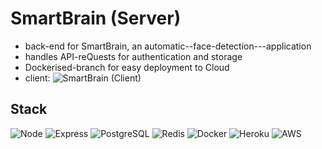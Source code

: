 # SmartBrain (Server)

* back-end for SmartBrain, an automatic--face-detection---application
* handles API-reQuests for authentication and storage
* Dockerised-branch for easy deployment to Cloud
* client: ![SmartBrain (Client)](https://github.com/axon4/smartBrain-client)

## Stack

![Node](https://img.shields.io/badge/-Node-339933?style=flat-square&logo=Node.js&logoColor=white)
![Express](https://img.shields.io/badge/-Express-FFFFFF?style=flat-square&logo=Express&logoColor=black)
![PostgreSQL](https://img.shields.io/badge/-PostgreSQL-336791?style=flat-square&logo=postgresql&logoColor=white)
![Redis](https://img.shields.io/badge/-Redis-DC382D?style=flat-square&logo=Redis&logoColor=white)
![Docker](https://img.shields.io/badge/-Docker-2496ED?style=flat-square&logo=Docker&logoColor=white)
![Heroku](https://img.shields.io/badge/-Heroku-430098?style=flat-square&logo=heroku)
![AWS](https://img.shields.io/badge/-AWS-232F3E?style=flat-square&logo=amazon-aws)